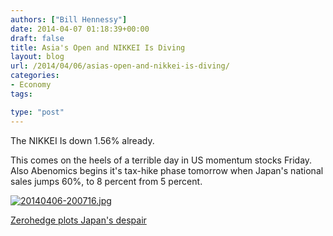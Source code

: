 ```yaml
---
authors: ["Bill Hennessy"]
date: 2014-04-07 01:18:39+00:00
draft: false
title: Asia's Open and NIKKEI Is Diving
layout: blog
url: /2014/04/06/asias-open-and-nikkei-is-diving/
categories:
- Economy
tags:

type: "post"
---
```


The NIKKEI Is down 1.56% already.

This comes on the heels of a terrible day in US momentum stocks Friday. Also Abenomics begins it's tax-hike phase tomorrow when Japan's national sales jumps 60%, to 8 percent from 5 percent.   
  
[![20140406-200716.jpg](https://hennessysview.com/wp-content/uploads/2014/04/20140406-200716.jpg)
](https://hennessysview.com/wp-content/uploads/2014/04/20140406-200716.jpg)

[Zerohedge plots Japan's despair](https://www.zerohedge.com/users/tyler-durden)
